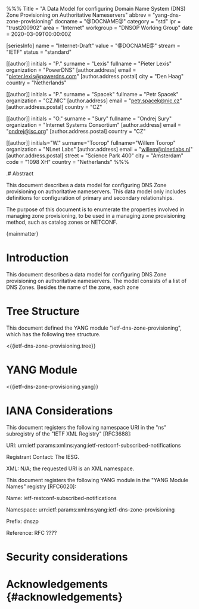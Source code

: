 %%%
Title = "A Data Model for configuring Domain Name System (DNS) Zone Provisioning on Authoritative Nameservers"
abbrev = "yang-dns-zone-provisioning"
docname = "@DOCNAME@"
category = "std"
ipr = "trust200902"
area = "Internet"
workgroup = "DNSOP Working Group"
date = 2020-03-09T00:00:00Z

[seriesInfo]
name = "Internet-Draft"
value = "@DOCNAME@"
stream = "IETF"
status = "standard"

[[author]]
initials = "P."
surname = "Lexis"
fullname = "Pieter Lexis"
organization = "PowerDNS"
[author.address]
 email = "pieter.lexis@powerdns.com"
[author.address.postal]
 city = "Den Haag" 
 country = "Netherlands"

[[author]]
initials = "P."
surname = "Spacek"
fullname = "Petr Spacek"
organization = "CZ.NIC"
[author.address]
 email = "petr.spacek@nic.cz"
[author.address.postal]
 country = "CZ"

[[author]]
initials = "O."
surname = "Sury"
fullname = "Ondrej Sury"
organization = "Internet Systems Consortium"
[author.address]
 email = "ondrej@isc.org"
[author.address.postal]
 country = "CZ"

[[author]]
initials="W."
surname="Toorop"
fullname="Willem Toorop"
organization = "NLnet Labs"
[author.address]
 email = "willem@nlnetlabs.nl"
[author.address.postal]
 street = "Science Park 400"
 city = "Amsterdam"
 code = "1098 XH"
 country = "Netherlands"
%%%

.# Abstract

This document describes a data model for configuring DNS Zone provisioning
on authoritative nameservers. This data model only includes definitions for
configuration of primary and secondary relationships.

The purpose of this document is to enumerate the properties involved in
managing zone provisioning, to be used in a managing zone provisioning
method, such as catalog zones or NETCONF.

{mainmatter}

# Introduction

This document describes a data model for configuring DNS Zone provisioning
on authoritative nameservers. The model consists of a list of DNS Zones.
Besides the name of the zone, each zone 

# Tree Structure

This document defined the YANG module "ietf-dns-zone-provisioning", which
has the following tree structure.

<{{ietf-dns-zone-provisioning.tree}}

# YANG Module

<{{ietf-dns-zone-provisioning.yang}}

# IANA Considerations

This document registers the following namespace URI in the "ns"
subregistry of the "IETF XML Registry" [RFC3688]:

URI:
   urn:ietf:params:xml:ns:yang:ietf-restconf-subscribed-notifications

Registrant Contact:  The IESG.

XML:  N/A; the requested URI is an XML namespace.

This document registers the following YANG module in the "YANG Module
Names" registry [RFC6020]:

Name:  ietf-restconf-subscribed-notifications

Namespace:
  urn:ietf:params:xml:ns:yang:ietf-dns-zone-provisioning

Prefix:  dnszp

Reference:  RFC ????

# Security considerations

# Acknowledgements {#acknowledgements}


